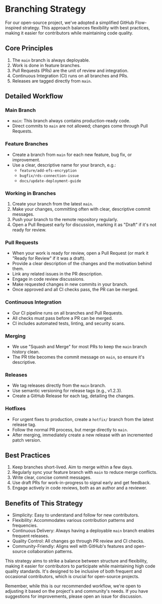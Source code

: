 # Branching Strategy

For our open-source project, we've adopted a simplified GitHub Flow-inspired strategy. This approach balances flexibility with best practices, making it easier for contributors while maintaining code quality.

## Core Principles

1. The `main` branch is always deployable.
2. Work is done in feature branches.
3. Pull Requests (PRs) are the unit of review and integration.
4. Continuous Integration (CI) runs on all branches and PRs.
5. Releases are tagged directly from `main`.

## Detailed Workflow

### Main Branch

- `main`: This branch always contains production-ready code.
- Direct commits to `main` are not allowed; changes come through Pull Requests.

### Feature Branches

- Create a branch from `main` for each new feature, bug fix, or improvement.
- Use a clear, descriptive name for your branch, e.g.:
  - `feature/add-efs-encryption`
  - `bugfix/rds-connection-issue`
  - `docs/update-deployment-guide`

### Working in Branches

1. Create your branch from the latest `main`.
2. Make your changes, committing often with clear, descriptive commit messages.
3. Push your branch to the remote repository regularly.
4. Open a Pull Request early for discussion, marking it as "Draft" if it's not ready for review.

### Pull Requests

- When your work is ready for review, open a Pull Request (or mark it "Ready for Review" if it was a draft).
- Provide a clear description of the changes and the motivation behind them.
- Link any related issues in the PR description.
- Engage in code review discussions.
- Make requested changes in new commits in your branch.
- Once approved and all CI checks pass, the PR can be merged.

### Continuous Integration

- Our CI pipeline runs on all branches and Pull Requests.
- All checks must pass before a PR can be merged.
- CI includes automated tests, linting, and security scans.

### Merging

- We use "Squash and Merge" for most PRs to keep the `main` branch history clean.
- The PR title becomes the commit message on `main`, so ensure it's descriptive.

### Releases

- We tag releases directly from the `main` branch.
- Use semantic versioning for release tags (e.g., v1.2.3).
- Create a GitHub Release for each tag, detailing the changes.

### Hotfixes

- For urgent fixes to production, create a `hotfix/` branch from the latest release tag.
- Follow the normal PR process, but merge directly to `main`.
- After merging, immediately create a new release with an incremented patch version.

## Best Practices

1. Keep branches short-lived. Aim to merge within a few days.
2. Regularly sync your feature branch with `main` to reduce merge conflicts.
3. Write clear, concise commit messages.
4. Use draft PRs for work-in-progress to signal early and get feedback.
5. Engage actively in code reviews, both as an author and a reviewer.

## Benefits of This Strategy

- Simplicity: Easy to understand and follow for new contributors.
- Flexibility: Accommodates various contribution patterns and frequencies.
- Continuous Delivery: Always having a deployable `main` branch enables frequent releases.
- Quality Control: All changes go through PR review and CI checks.
- Community-Friendly: Aligns well with GitHub's features and open-source collaboration patterns.

This strategy aims to strike a balance between structure and flexibility, making it easier for contributors to participate while maintaining high code quality standards. It's designed to be inclusive of both frequent and occasional contributors, which is crucial for open-source projects.

Remember, while this is our recommended workflow, we're open to adjusting it based on the project's and community's needs. If you have suggestions for improvements, please open an issue for discussion.